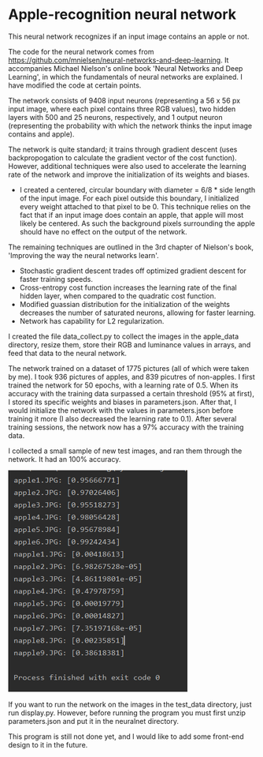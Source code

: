 # Apple-recognition neural network

This neural network recognizes if an input image contains an apple or not. 

The code for the neural network comes from https://github.com/mnielsen/neural-networks-and-deep-learning.
It accompanies Michael Nielson's online book 'Neural Networks and Deep Learning', in which the fundamentals of neural networks are explained.
I have modified the code at certain points.

The network consists of 9408 input neurons (representing a 56 x 56 px input image, where each pixel contains three RGB values), two hidden layers with 500 and 25 neurons, respectively, and 1 output neuron (representing the probability with which the network thinks the input image contains and apple). 

The network is quite standard; it trains through gradient descent (uses backpropogation to calculate the gradient vector of the cost function).
However, additional techniques were also used to accelerate the learning rate of the network and improve the initialization of its weights and biases.

* I created a centered, circular boundary with diameter = 6/8 * side length of the input image. For each pixel outside this boundary, I initialized every weight attached to that pixel to be 0.
  This technique relies on the fact that if an input image does contain an apple, that apple will most likely be centered. As such the background pixels surrounding the apple should have no effect on the output of the network.

The remaining techniques are outlined in the 3rd chapter of Nielson's book, 'Improving the way the neural networks learn'.
* Stochastic gradient descent trades off optimized gradient descent for faster training speeds.
* Cross-entropy cost function increases the learning rate of the final hidden layer, when compared to the quadratic cost function.
* Modified guassian distribution for the initialization of the weights decreases the number of saturated neurons, allowing for faster learning.
* Network has capability for L2 regularization.

I created the file data_collect.py to collect the images in the apple_data directory, resize them, store their RGB and luminance values in arrays, and feed that data to the neural network.

The network trained on a dataset of 1775 pictures (all of which were taken by me). I took 936 pictures of apples, and 839 picutres of non-apples.
I first trained the network for 50 epochs, with a learning rate of 0.5. When its accuracy with the training data surpassed a certain threshold (95% at first), I stored its specific weights and biases in parameters.json.
After that, I would initialize the network with the values in parameters.json before training it more (I also decreased the learning rate to 0.1). After several training sessions, the network now has a 97% accuracy with the training data.

I collected a small sample of new test images, and ran them through the network. It had an 100% accuracy.

![Image of test results](Test%20results.png)

If you want to run the network on the images in the test_data directory, just run display.py.
However, before running the program you must first unzip parameters.json and put it in the neuralnet directory.

This program is still not done yet, and I would like to add some front-end design to it in the future.